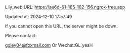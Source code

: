 Lily_web URL: https://ae6d-61-165-102-156.ngrok-free.app

Updated at: 2024-12-10 17:57:49

If you cannot open this URL, the server might be down.

Please contact: 

goley04@foxmail.com Or Wechat:GL_yeaH
